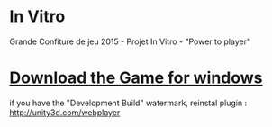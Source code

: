 # In Vitro
Grande Confiture de jeu 2015 - Projet In Vitro - "Power to player"

# <a href="http://github.com/PrTesla/Ragdoll/releases">Download the Game for windows</a>



if you have the "Development Build" watermark, reinstal plugin : http://unity3d.com/webplayer
